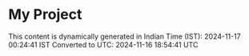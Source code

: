 # My Project

This content is dynamically generated in Indian Time (IST): 2024-11-17 00:24:41 IST
Converted to UTC: 2024-11-16 18:54:41 UTC
